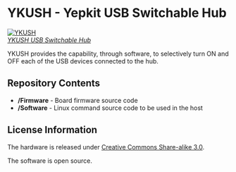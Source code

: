 YKUSH - Yepkit USB Switchable Hub
=================================

[![YKUSH](https://www.yepkit.com/bundles/yepkitstore/images/products/ykush/YKUSH_img.png)  
*YKUSH USB Switchable Hub*](https://www.yepkit.com/products/ykush)


YKUSH provides the capability, through software, to selectively turn ON and OFF each of the USB devices connected to the hub.


Repository Contents
-------------------

* **/Firmware** - Board firmware source code
* **/Software** - Linux command source code to be used in the host



License Information
-------------------

The hardware is released under [Creative Commons Share-alike 3.0](http://creativecommons.org/licenses/by-sa/3.0/).

The software is open source.
